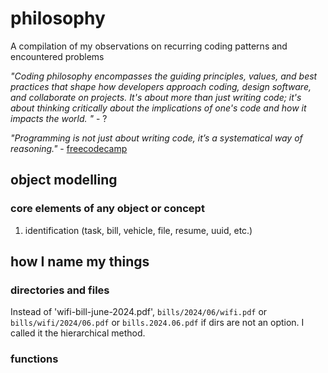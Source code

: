 # philosophy
A compilation of my observations on recurring coding patterns and encountered problems

_"Coding philosophy encompasses the guiding principles, values, and best practices that shape how developers approach coding, design software, and collaborate on projects. It's about more than just writing code; it's about thinking critically about the implications of one's code and how it impacts the world. 
"_ - ?

_"Programming is not just about writing code, it’s a systematical way of reasoning."_ - [freecodecamp](https://www.freecodecamp.org/news/the-philosophy-of-programming-e901bd37363a/)

## object modelling

### core elements of any object or concept

1. identification (task, bill, vehicle, file, resume, uuid, etc.)

## how I name my things

### directories and files

Instead of 'wifi-bill-june-2024.pdf', `bills/2024/06/wifi.pdf` or `bills/wifi/2024/06.pdf` or `bills.2024.06.pdf` if dirs are not an option. I called it the hierarchical method.

### functions
